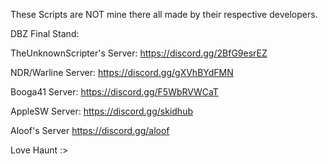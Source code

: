 These Scripts are NOT mine there all made by their respective developers.

DBZ Final Stand:

TheUnknownScripter's Server:
https://discord.gg/2BfG9esrEZ

NDR/Warline Server:
https://discord.gg/gXVhBYdFMN

Booga41 Server:
https://discord.gg/F5WbRVWCaT

AppleSW Server:
https://discord.gg/skidhub

Aloof's Server
https://discord.gg/aloof

Love Haunt :>
